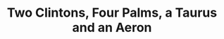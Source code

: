 ---
ee_id: '4280'
site: '1'
type: '2'
long_id: 2015-060 Two Clintons, Four Palms, a Taurus and an Aeron
url: 2015-060-two-clintons-four-palms-a-taurus-and-an-aeron
title: Two Clintons, Four Palms, a Taurus and an Aeron
year: '2015'
medium: Pencil on paper (produced with Mutoh XP-300 Series printer)
commission:
dims: 72 x 192 inches
pitch:
ps:
live_url:
related:
youtube:
imgs: two-clintons-seven-palms-a-taurus-and-an-aeron-2015-060-install-database-CK.jpg
subheading:
display_year: '2015'
download:
add_credit:
add_credits:
related_code:
layout: things-i-made
---